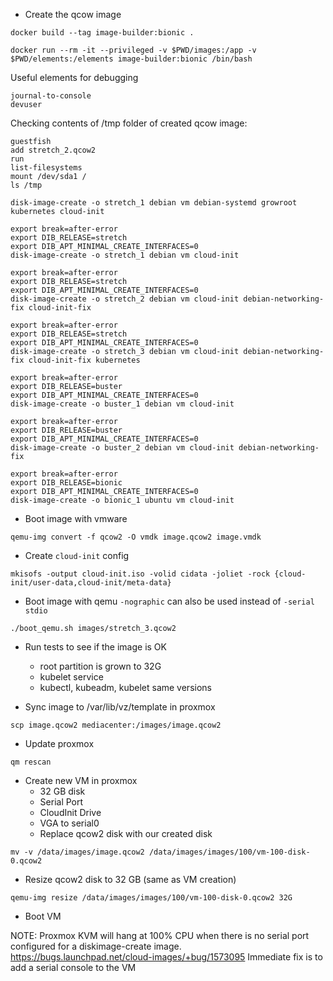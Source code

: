 - Create the qcow image
  
```
docker build --tag image-builder:bionic .
```
  
```
docker run --rm -it --privileged -v $PWD/images:/app -v $PWD/elements:/elements image-builder:bionic /bin/bash
```

Useful elements for debugging
```
journal-to-console
devuser
```

Checking contents of /tmp folder of created qcow image:

```
guestfish
add stretch_2.qcow2
run
list-filesystems
mount /dev/sda1 /
ls /tmp
```

```
disk-image-create -o stretch_1 debian vm debian-systemd growroot kubernetes cloud-init

export break=after-error
export DIB_RELEASE=stretch
export DIB_APT_MINIMAL_CREATE_INTERFACES=0
disk-image-create -o stretch_1 debian vm cloud-init

export break=after-error
export DIB_RELEASE=stretch
export DIB_APT_MINIMAL_CREATE_INTERFACES=0
disk-image-create -o stretch_2 debian vm cloud-init debian-networking-fix cloud-init-fix

export break=after-error
export DIB_RELEASE=stretch
export DIB_APT_MINIMAL_CREATE_INTERFACES=0
disk-image-create -o stretch_3 debian vm cloud-init debian-networking-fix cloud-init-fix kubernetes

export break=after-error
export DIB_RELEASE=buster
export DIB_APT_MINIMAL_CREATE_INTERFACES=0
disk-image-create -o buster_1 debian vm cloud-init 

export break=after-error
export DIB_RELEASE=buster
export DIB_APT_MINIMAL_CREATE_INTERFACES=0
disk-image-create -o buster_2 debian vm cloud-init debian-networking-fix

export break=after-error
export DIB_RELEASE=bionic
export DIB_APT_MINIMAL_CREATE_INTERFACES=0
disk-image-create -o bionic_1 ubuntu vm cloud-init
```

- Boot image with vmware

```
qemu-img convert -f qcow2 -O vmdk image.qcow2 image.vmdk
```

- Create `cloud-init` config

```
mkisofs -output cloud-init.iso -volid cidata -joliet -rock {cloud-init/user-data,cloud-init/meta-data}
```

- Boot image with qemu `-nographic` can also be used instead of `-serial stdio`

```
./boot_qemu.sh images/stretch_3.qcow2
```

- Run tests to see if the image is OK
  - root partition is grown to 32G
  - kubelet service
  - kubectl, kubeadm, kubelet same versions

- Sync image to /var/lib/vz/template in proxmox

```
scp image.qcow2 mediacenter:/images/image.qcow2
```

- Update proxmox

```
qm rescan
```

- Create new VM in proxmox
  - 32 GB disk
  - Serial Port
  - CloudInit Drive
  - VGA to serial0
  - Replace qcow2 disk with our created disk

```
mv -v /data/images/image.qcow2 /data/images/images/100/vm-100-disk-0.qcow2
```

- Resize qcow2 disk to 32 GB (same as VM creation)

```
qemu-img resize /data/images/images/100/vm-100-disk-0.qcow2 32G
```

- Boot VM

NOTE: Proxmox KVM will hang at 100% CPU when there is no serial port configured for a diskimage-create image.
https://bugs.launchpad.net/cloud-images/+bug/1573095
Immediate fix is to add a serial console to the VM

